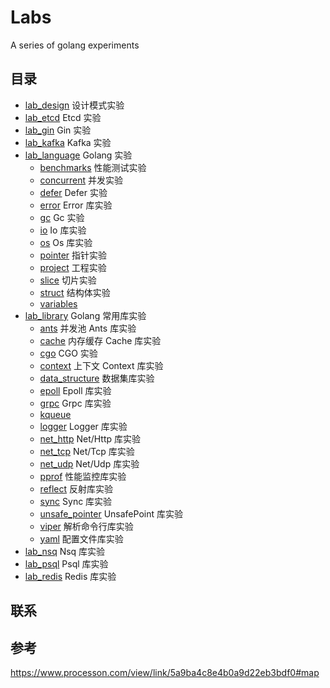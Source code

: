 # Labs
A series of golang experiments


## 目录

- [lab_design](https://github.com/Zhouchaowen/Labs/tree/master/lab_design) 设计模式实验
- [lab_etcd](https://github.com/Zhouchaowen/Labs/tree/master/lab_etcd) Etcd 实验
- [lab_gin](https://github.com/Zhouchaowen/Labs/tree/master/lab_gin) Gin 实验
- [lab_kafka](https://github.com/Zhouchaowen/Labs/tree/master/lab_kafka) Kafka 实验
- [lab_language](https://github.com/Zhouchaowen/Labs/tree/master/lab_language) Golang 实验
  - [benchmarks](https://github.com/Zhouchaowen/Labs/tree/master/lab_language/benchmarks) 性能测试实验
  - [concurrent](https://github.com/Zhouchaowen/Labs/tree/master/lab_language/concurrent) 并发实验
  - [defer](https://github.com/Zhouchaowen/Labs/tree/master/lab_language/defer) Defer 实验
  - [error](https://github.com/Zhouchaowen/Labs/tree/master/lab_language/error) Error 库实验
  - [gc](https://github.com/Zhouchaowen/Labs/tree/master/lab_language/gc) Gc 实验
  - [io](https://github.com/Zhouchaowen/Labs/tree/master/lab_language/io) Io 库实验
  - [os](https://github.com/Zhouchaowen/Labs/tree/master/lab_language/os) Os 库实验
  - [pointer](https://github.com/Zhouchaowen/Labs/tree/master/lab_language/pointer) 指针实验
  - [project](https://github.com/Zhouchaowen/Labs/tree/master/lab_language/project) 工程实验
  - [slice](https://github.com/Zhouchaowen/Labs/tree/master/lab_language/slice) 切片实验
  - [struct](https://github.com/Zhouchaowen/Labs/tree/master/lab_language/struct) 结构体实验
  - [variables](https://github.com/Zhouchaowen/Labs/tree/master/lab_language/variables) 
- [lab_library](https://github.com/Zhouchaowen/Labs/tree/master/lab_library) Golang 常用库实验
  - [ants](https://github.com/Zhouchaowen/Labs/tree/master/lab_library/ants) 并发池 Ants 库实验
  - [cache](https://github.com/Zhouchaowen/Labs/tree/master/lab_library/cache) 内存缓存 Cache 库实验
  - [cgo](https://github.com/Zhouchaowen/Labs/tree/master/lab_library/cgo) CGO 实验
  - [context](https://github.com/Zhouchaowen/Labs/tree/master/lab_library/context) 上下文 Context 库实验
  - [data_structure](https://github.com/Zhouchaowen/Labs/tree/master/lab_library/data_structure) 数据集库实验
  - [epoll](https://github.com/Zhouchaowen/Labs/tree/master/lab_library/epoll) Epoll 库实验
  - [grpc](https://github.com/Zhouchaowen/Labs/tree/master/lab_library/grpc) Grpc 库实验
  - [kqueue](https://github.com/Zhouchaowen/Labs/tree/master/lab_library/kqueue) 
  - [logger](https://github.com/Zhouchaowen/Labs/tree/master/lab_library/logger) Logger 库实验
  - [net_http](https://github.com/Zhouchaowen/Labs/tree/master/lab_library/net_http) Net/Http 库实验
  - [net_tcp](https://github.com/Zhouchaowen/Labs/tree/master/lab_library/net_tcp) Net/Tcp 库实验
  - [net_udp](https://github.com/Zhouchaowen/Labs/tree/master/lab_library/net_udp) Net/Udp 库实验
  - [pprof](https://github.com/Zhouchaowen/Labs/tree/master/lab_library/pprof) 性能监控库实验
  - [reflect](https://github.com/Zhouchaowen/Labs/tree/master/lab_library/reflect) 反射库实验
  - [sync](https://github.com/Zhouchaowen/Labs/tree/master/lab_library/sync) Sync 库实验
  - [unsafe_pointer](https://github.com/Zhouchaowen/Labs/tree/master/lab_library/unsafe_pointer) UnsafePoint 库实验
  - [viper](https://github.com/Zhouchaowen/Labs/tree/master/lab_library/viper) 解析命令行库实验
  - [yaml](https://github.com/Zhouchaowen/Labs/tree/master/lab_library/yaml) 配置文件库实验
- [lab_nsq](https://github.com/Zhouchaowen/Labs/tree/master/lab_nsq) Nsq 库实验
- [lab_psql](https://github.com/Zhouchaowen/Labs/tree/master/lab_psql) Psql 库实验
- [lab_redis](https://github.com/Zhouchaowen/Labs/tree/master/lab_redis) Redis 库实验


## 联系

## 参考
https://www.processon.com/view/link/5a9ba4c8e4b0a9d22eb3bdf0#map
